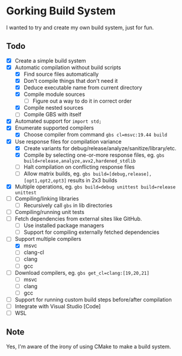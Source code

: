 # Gorking Build System
I wanted to try and create my own build system, just for fun.

## Todo
- [x] Create a simple build system
- [x] Automatic compilation without build scripts
	- [x] Find source files automatically
	- [x] Don't compile things that don't need it
    - [x] Deduce executable name from current directory
	- [x] Compile module sources
		- [ ] Figure out a way to do it in correct order
	- [x] Compile nested sources
	- [ ] Compile GBS with itself
- [x] Automated support for `import std;`
- [x] Enumerate supported compilers
	- [x] Choose compiler from command `gbs cl=msvc:19.44 build`
- [x] Use response files for compilation variance
    - [x] Create variants for debug/release/analyze/sanitize/library/etc.
	- [x] Compile by selecting one-or-more response files, eg. `gbs build=release,analyze,avx2,hardened_stdlib`
	- [ ] Halt compilation on conflicting response files
	- [ ] Allow matrix builds, eg. `gbs build=[debug,release],[opt1,opt2,opt3]` results in 2x3 builds
- [x] Multiple operations, eg. `gbs build=debug unittest build=release unittest`
- [ ] Compiling/linking libraries
	- [ ] Recursively call `gbs` in lib directories
- [ ] Compiling/running unit tests
- [ ] Fetch dependencies from external sites like GitHub.
	- [ ] Use installed package managers
	- [ ] Support for compiling externally fetched dependencies
- [ ] Support multiple compilers
	- [x] msvc
	- [ ] clang-cl
	- [ ] clang
	- [ ] gcc
- [ ] Download compilers, eg. `gbs get_cl=clang:[19,20,21]`
	- [ ] msvc
	- [ ] clang
	- [ ] gcc
- [ ] Support for running custom build steps before/after compilation
- [ ] Integrate with Visual Studio [Code]
- [ ] WSL

## Note
Yes, I'm aware of the irony of using CMake to make a build system.